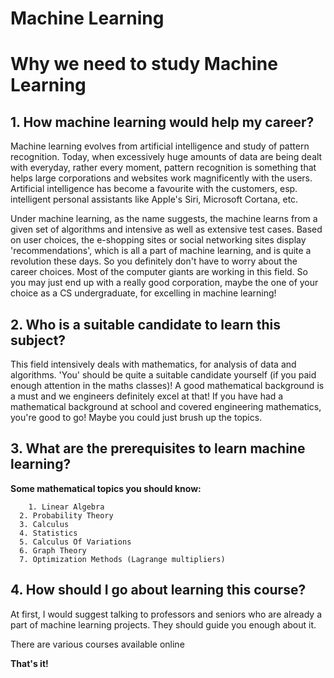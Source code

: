 # Machine Learning

# Why we need to study Machine Learning

## 1. How machine learning would help my career?

   Machine learning evolves from artificial intelligence and study of pattern recognition. Today, when excessively huge amounts of data are being dealt with everyday, rather every moment, pattern recognition is something that helps large corporations and websites work magnificently with the users. Artificial intelligence has become a favourite with the customers, esp. intelligent personal assistants like Apple's Siri, Microsoft Cortana, etc. 
   
   Under machine learning, as the name suggests, the machine learns from a given set of algorithms and intensive as well as extensive test cases. Based on user choices, the e-shopping sites or social networking sites display 'recommendations', which is all a part of machine learning, and is quite a revolution these days. So you definitely don't have to worry about the career choices. Most of the computer giants are working in this field. So you may just end up with a really good corporation, maybe the one of your choice as a CS undergraduate, for excelling in machine learning!

## 2. Who is a suitable candidate to learn this subject?

   This field intensively deals with mathematics, for analysis of data and algorithms. 'You' should be quite a suitable candidate yourself (if you paid enough attention in the maths classes)! A good mathematical background is a must and we engineers definitely excel at that! If you have had a mathematical background at school and covered engineering mathematics, you're good to go! Maybe you could just brush up the topics.

## 3. What are the prerequisites to learn machine learning?

   **Some mathematical topics you should know:**
   
		1. Linear Algebra
      2. Probability Theory
      3. Calculus
      4. Statistics
      5. Calculus Of Variations
      6. Graph Theory
      7. Optimization Methods (Lagrange multipliers)
 
## 4. How should I go about learning this course?
    
   At first, I would suggest talking to professors and seniors who are already a part of machine learning projects. They should guide you enough about it.

   There are various courses available online
 
**That's it!**
